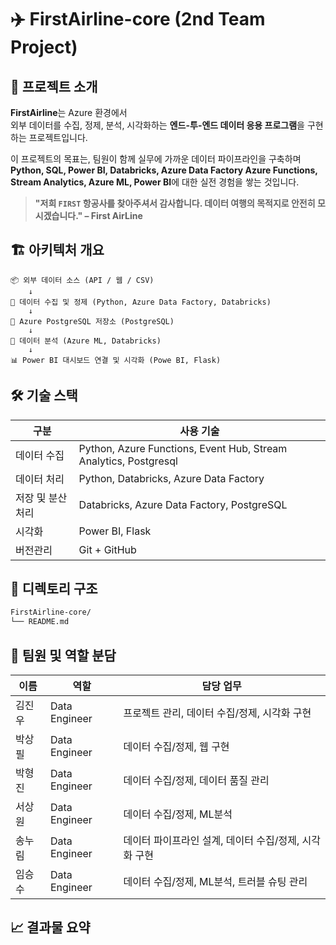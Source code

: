 # ✈️ FirstAirline-core (2nd Team Project)
## 🌊 프로젝트 소개

**FirstAirline**는 Azure 환경에서  
외부 데이터를 수집, 정제, 분석, 시각화하는 **엔드-투-엔드 데이터 응용 프로그램**을 구현하는 프로젝트입니다.

이 프로젝트의 목표는, 팀원이 함께 실무에 가까운 데이터 파이프라인을 구축하며  
**Python, SQL, Power BI, Databricks, Azure Data Factory Azure Functions, Stream Analytics, Azure ML, Power BI**에 대한 실전 경험을 쌓는 것입니다.

> **"저희 `FIRST` 항공사를 찾아주셔서 감사합니다. 데이터 여행의 목적지로 안전히 모시겠습니다." – First AirLine**


## 🏗️ 아키텍처 개요

```plaintext
📦 외부 데이터 소스 (API / 웹 / CSV)
    ↓
🐍 데이터 수집 및 정제 (Python, Azure Data Factory, Databricks)
    ↓
💾 Azure PostgreSQL 저장소 (PostgreSQL)
    ↓
🧠 데이터 분석 (Azure ML, Databricks) 
    ↓
📊 Power BI 대시보드 연결 및 시각화 (Powe BI, Flask)
```

## 🛠️ 기술 스택

| 구분           | 사용 기술                                       |
|----------------|------------------------------------------------|
| 데이터 수집     | Python, Azure Functions, Event Hub, Stream Analytics, Postgresql  |
| 데이터 처리     | Python, Databricks, Azure Data Factory             |
| 저장 및 분산처리 | Databricks, Azure Data Factory, PostgreSQL                |
| 시각화         | Power BI, Flask                                       |
| 버전관리       | Git + GitHub                                   |

## 📁 디렉토리 구조
``` bash
FirstAirline-core/
└── README.md
```

## 👥 팀원 및 역할 분담

| 이름 | 역할            | 담당 업무                                  |
|------|-----------------|---------------------------------------------|
| 김진우   | Data Engineer  |  프로젝트 관리, 데이터 수집/정제, 시각화 구현               |
| 박상필   | Data Engineer   |   데이터 수집/정제, 웹 구현           |
| 박형진    | Data Engineer         |  데이터 수집/정제, 데이터 품질 관리             |
| 서상원    | Data Engineer    |   데이터 수집/정제, ML분석                 |
| 송누림    | Data Engineer         |  데이터 파이프라인 설계, 데이터 수집/정제, 시각화 구현          |
| 임승수    | Data Engineer         |   데이터 수집/정제, ML분석, 트러블 슈팅 관리               |


## 📈 결과물 요약

